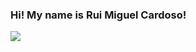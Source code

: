 ### Hi! My name is Rui Miguel Cardoso! 



<img src="https://media.tenor.com/dnpw9213F0oAAAAd/hanma-yujiro-laugh.gif" >
